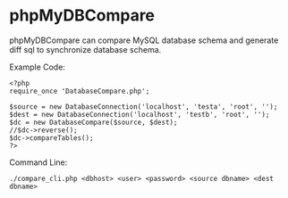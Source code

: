 # phpMyDBCompare

phpMyDBCompare can compare MySQL database schema and generate diff sql to synchronize database schema.

Example Code:

	<?php
	require_once 'DatabaseCompare.php';

	$source = new DatabaseConnection('localhost', 'testa', 'root', '');
	$dest = new DatabaseConnection('localhost', 'testb', 'root', '');
	$dc = new DatabaseCompare($source, $dest);
	//$dc->reverse();
	$dc->compareTables();
	?>

Command Line:

	./compare_cli.php <dbhost> <user> <password> <source dbname> <dest dbname>
